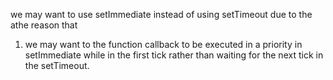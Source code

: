 we may want to use  setImmediate instead of using setTimeout due to the athe reason that 
1) we may want to the function callback to be executed in a priority in  setImmediate while in the first tick rather than waiting for the next tick in the setTimeout.